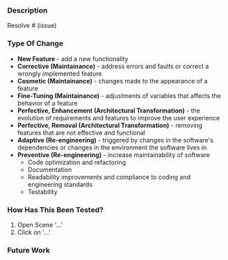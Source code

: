 ### Description
<!-- A summary of the change and which issue is fixed. Also include relevant motivation and context. List any dependencies that are required for this change. -->

Resolve # (issue)

<!-- Use the Resolve tag to reference this PR to an issue and close it along with the PR -->

### Type Of Change
<!-- Choose one or more -->

* **New Feature** - add a new functionality
* **Corrective (Maintainance)** - address errors and faults or correct a wrongly implemented feature
* **Cosmetic (Maintainance)** - changes made to the appearance of a feature
* **Fine-Tuning (Maintainance)** - adjustments of variables that affects the behavior of a feature
* **Perfective, Enhancement (Architectural Transformation)** - the evolution of requirements and features to improve the user experience
* **Perfective, Removal (Architectural Transformation)** - removing features that are not effective and functional
* **Adaptive (Re-engineering)** - triggered by changes in the software's dependencies or changes in the environment the software lives in
* **Preventive (Re-engineering)** - increase maintainability of software
  * Code optimization and refactoring
  * Documentation
  * Readability improvements and compliance to coding and engineering standards
  * Testability


### How Has This Been Tested?
<!-- Describe the tests that you ran to verify your changes. Provide instructions so we can reproduce. -->

1. Open Scene '...'
2. Click on '...'

### Future Work
<!-- Not obligatory, but indicate if there are future work entailed. -->